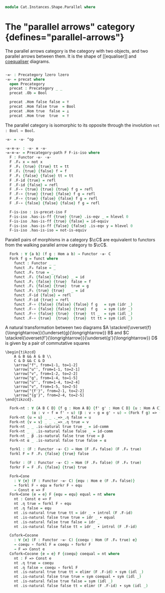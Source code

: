 <!--
```agda
open import 1Lab.Reflection.HLevel

open import Cat.Functor.Equivalence.Path
open import Cat.Functor.Equivalence
open import Cat.Functor.Constant
open import Cat.Prelude
open import Cat.Finite

open import Data.Fin.Finite
open import Data.Bool

import Cat.Reasoning
```
-->

```agda
module Cat.Instances.Shape.Parallel where
```
<!--
```agda
open Functor
open is-precat-iso
open is-iso
```
-->

# The "parallel arrows" category {defines="parallel-arrows"}

The parallel arrows category is the category with two objects, and two
parallel arrows between them. It is the shape of [[equaliser]] and
[coequaliser] diagrams.

[coequaliser]: Cat.Diagram.Coequaliser.html

```agda

·⇉· : Precategory lzero lzero
·⇉· = precat where
  open Precategory
  precat : Precategory _ _
  precat .Ob = Bool

  precat .Hom false false = ⊤
  precat .Hom false true  = Bool
  precat .Hom true  false = ⊥
  precat .Hom true  true  = ⊤
```

<!--
```agda
  precat .Hom-set false false = hlevel 2
  precat .Hom-set false true  = hlevel 2
  precat .Hom-set true  true  = hlevel 2

  precat .id {false} = tt
  precat .id {true} = tt
  _∘_ precat {false} {false} {false} _ _ = tt
  _∘_ precat {false} {false} {true}  p _ = p
  _∘_ precat {false} {true}  {true}  _ q = q
  _∘_ precat {true}  {true}  {true}  _ _ = tt
  precat .idr {false} {false} f = refl
  precat .idr {false} {true}  f = refl
  precat .idr {true}  {true}  f = refl
  precat .idl {false} {false} f = refl
  precat .idl {false} {true}  f = refl
  precat .idl {true}  {true}  f = refl
  precat .assoc {false} {false} {false} {false} f g h = refl
  precat .assoc {false} {false} {false} {true}  f g h = refl
  precat .assoc {false} {false} {true}  {true}  f g h = refl
  precat .assoc {false} {true}  {true}  {true}  f g h = refl
  precat .assoc {true}  {true}  {true}  {true}  f g h = refl

·⇉·-finite : is-finite-precategory ·⇉·
·⇉·-finite = finite-cat-hom λ where
  true  true  → auto
  true  false → auto
  false true  → auto
  false false → auto
```
-->

The parallel category is isomorphic to its opposite through the involution `not : Bool → Bool`.

```agda
·⇇· = ·⇉· ^op

·⇇·≡·⇉· : ·⇇· ≡ ·⇉·
·⇇·≡·⇉· = Precategory-path F F-is-iso where
  F : Functor ·⇇· ·⇉·
  F .F₀ x = not x
  F .F₁ {true} {true} tt = tt
  F .F₁ {true} {false} f = f
  F .F₁ {false} {false} tt = tt
  F .F-id {true} = refl
  F .F-id {false} = refl
  F .F-∘ {true} {true} {true} f g = refl
  F .F-∘ {true} {true} {false} f g = refl
  F .F-∘ {true} {false} {false} f g = refl
  F .F-∘ {false} {false} {false} f g = refl

  F-is-iso : is-precat-iso F
  F-is-iso .has-is-ff {true} {true} .is-eqv _ = hlevel 0
  F-is-iso .has-is-ff {true} {false} = id-equiv
  F-is-iso .has-is-ff {false} {false} .is-eqv y = hlevel 0
  F-is-iso .has-is-iso = not-is-equiv
```

<!--
```agda

module ·⇉· = Precategory ·⇉·
module ·⇇· = Precategory ·⇇·

module _ {o ℓ} {C : Precategory o ℓ} where
  open Cat.Reasoning C
  open Functor
  open _=>_
```
-->

Paralell pairs of morphisms in a category $\cC$ are equivalent to functors from the
walking parallel arrow category to $\cC$.

```agda
  Fork : ∀ {a b} (f g : Hom a b) → Functor ·⇉· C
  Fork f g = funct where
    funct : Functor _ _
    funct .F₀ false = _
    funct .F₀ true = _
    funct .F₁ {false} {false} _ = id
    funct .F₁ {false} {true}  false = f
    funct .F₁ {false} {true}  true = g
    funct .F₁ {true} {true}   _ = id
    funct .F-id {false} = refl
    funct .F-id {true} = refl
    funct .F-∘ {false} {false} {false} f g   = sym (idr _)
    funct .F-∘ {false} {false} {true}  f g   = sym (idr _)
    funct .F-∘ {false} {true}  {true}  tt _  = sym (idl _)
    funct .F-∘ {true}  {true}  {true}  tt tt = sym (idl _)
```

A natural transformation between two diagrams
$A \stackrel{\overset{f}{\longrightarrow}}{\underset{g}{\longrightarrow}} B$ and
$C \stackrel{\overset{f'}{\longrightarrow}}{\underset{g'}{\longrightarrow}} D$
is given by a pair of commutative squares

~~~{.quiver}
\begin{tikzcd}
	A & B && A & B \\
	C & D && C & D
	\arrow["f", from=1-1, to=1-2]
	\arrow["u"', from=1-1, to=2-1]
	\arrow["v", from=1-2, to=2-2]
	\arrow["g", from=1-4, to=1-5]
	\arrow["u"', from=1-4, to=2-4]
	\arrow["v", from=1-5, to=2-5]
	\arrow["{f'}", from=2-1, to=2-2]
	\arrow["{g'}", from=2-4, to=2-5]
\end{tikzcd}.
~~~

```agda
  Fork-nt : ∀ {A B C D} {f g : Hom A B} {f' g' : Hom C D} {u : Hom A C} {v : Hom B D}  →
            (α : v ∘ f ≡ f' ∘ u) (β : v ∘ g ≡ g' ∘ u) → (Fork f g) => (Fork f' g')
  Fork-nt {u = u} _ _ ._=>_.η false = u
  Fork-nt {v = v} _ _ ._=>_.η true = v
  Fork-nt _ _ .is-natural true true _ = id-comm
  Fork-nt _ _ .is-natural false false _ = id-comm
  Fork-nt _ β .is-natural false true true = β
  Fork-nt α _ .is-natural false true false = α

  forkl : (F : Functor ·⇉· C) → Hom (F .F₀ false) (F .F₀ true)
  forkl F = F .F₁ {false} {true} false

  forkr : (F : Functor ·⇉· C) → Hom (F .F₀ false) (F .F₀ true)
  forkr F = F .F₁ {false} {true} true

  Fork→Cone
    : ∀ {e} (F : Functor ·⇉· C) {equ : Hom e (F .F₀ false)}
    → forkl F ∘ equ ≡ forkr F ∘ equ
    → Const e => F
  Fork→Cone {e = e} F {equ = equ} equal = nt where
    nt : Const e => F
    nt .η true = forkl F ∘ equ
    nt .η false = equ
    nt .is-natural true true tt = idr _ ∙ introl (F .F-id)
    nt .is-natural false true true = idr _ ∙ equal
    nt .is-natural false true false = idr _
    nt .is-natural false false tt = idr _ ∙ introl (F .F-id)

  Cofork→Cocone
    : ∀ {e} (F : Functor ·⇉· C) {coequ : Hom (F .F₀ true) e}
    → coequ ∘ forkl F ≡ coequ ∘ forkr F
    → F => Const e
  Cofork→Cocone {e = e} F {coequ} coequal = nt where
    nt : F => Const e
    nt .η true = coequ
    nt .η false = coequ ∘ forkl F
    nt .is-natural true true tt = elimr (F .F-id) ∙ sym (idl _)
    nt .is-natural false true true = sym coequal ∙ sym (idl _)
    nt .is-natural false true false = sym (idl _)
    nt .is-natural false false tt = elimr (F .F-id) ∙ sym (idl _)
```
